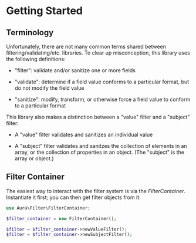 # Getting Started

## Terminology

Unfortunately, there are not many common terms shared between filtering/validating/etc. libraries. To clear up misconception, this library uses the following definitions:

- "filter": validate and/or sanitize one or more fields

- "validate": determine if a field value conforms to a particular format, but do not modify the field value

- "sanitize": modify, transform, or otherwise force a field value to conform to a particular format

This library also makes a distinction between a "value" filter and a "subject" filter:

- A "value" filter validates and sanitizes an individual value

- A "subject" filter validates and sanitzes the collection of elements in an array, or the collection of properties in an object. (The "subject" is the array or object.)

## Filter Container

The easiest way to interact with the filter system is via the _FilterContainer_. Instantiate it first; you can then get filter objects from it:

```php
use Aura\Filter\FilterContainer;

$filter_container = new FilterContainer();

$filter = $filter_container->newValueFilter();
$filter = $filter_container->newSubjectFilter();

```
